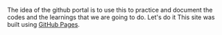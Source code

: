 The idea of the github portal is to use this to practice and document the codes and the learnings that we are going to do. Let's do it
This site was built using [GitHub Pages](https://pages.github.com/).

